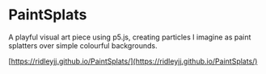 # PaintSplats

A playful visual art piece using p5.js, creating particles I imagine as paint splatters over simple colourful backgrounds.

[https://ridleyjj.github.io/PaintSplats/](https://ridleyjj.github.io/PaintSplats/)
